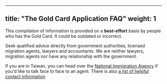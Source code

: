 
---
title: "The Gold Card Application FAQ"
weight: 1
---

This compilation of information is provided on a **best-effort** basis by people who has the Gold Card.
It could be outdated or incorrect.

Seek qualified advice directly from government authorities, licensed migration agents, lawyers and accountants. 
We are neither lawyers, migration agents nor have any relationship with the government.

If you are in Taiwan, you can head over the [National Immigration Agency](https://www.immigration.gov.tw/5475/5478/141386/127061/127076/)
 if you'd like to talk face to face to an agent. There is also [a list of helpful contact information](https://foreigntalentact.ndc.gov.tw/en/cp.aspx?n=D927ED39BDAE7478&s=DA2F7BC919B77E24)


<script src="https://unpkg.com/driver.js/dist/driver.min.js"></script>
<link rel="stylesheet" href="https://unpkg.com/driver.js/dist/driver.min.css">

<script>
    // const driver = new Driver();
    // driver.highlight('#docs-the-gold-card-application-faq');
</script>
